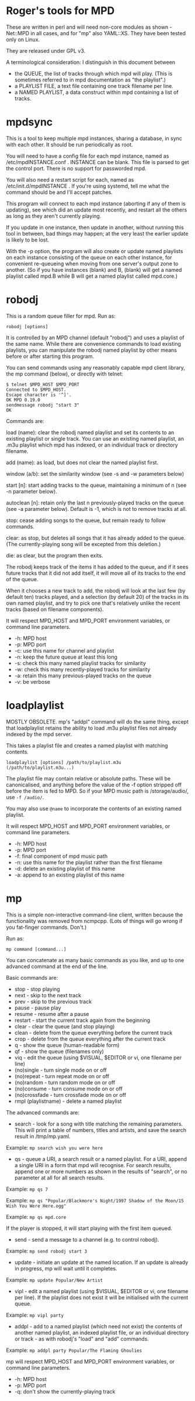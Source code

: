 # Roger's tools for MPD

These are written in perl and will need non-core modules as shown -
Net::MPD in all cases, and for "mp" also YAML::XS. They have been
tested only on Linux.

They are released under GPL v3.

A terminological consideration: I distinguish in this document between

- the QUEUE, the list of tracks through which mpd will play. (This is
  sometimes referred to in mpd documentation as "the playlist".)
- a PLAYLIST FILE, a text file containing one track filename per line.
- a NAMED PLAYLIST, a data construct within mpd containing a list of
  tracks.

# mpdsync

This is a tool to keep multiple mpd instances, sharing a database, in
sync with each other. It should be run periodically as root.

You will need to have a config file for each mpd instance, named as
/etc/mpdINSTANCE.conf . INSTANCE can be blank. This file is parsed to
get the control port. There is no support for passworded mpd.

You will also need a restart script for each, named as
/etc/init.d/mpdINSTANCE . If you're using systemd, tell me what the
command should be and I'll accept patches.

This program will connect to each mpd instance (aborting if any of
them is updating), see which did an update most recently, and restart
all the others as long as they aren't currently playing.

If you update in one instance, then update in another, without running
this tool in between, bad things may happen; at the very least the
earlier update is likely to be lost.

With the -p option, the program will also create or update named
playlists on each instance consisting of the queue on each other
instance, for convenient re-queueing when moving from one server's
output zone to another. (So if you have instances (blank) and B,
(blank) will get a named playlist called mpd.B while B will get a
named playlist called mpd.core.)

# robodj

This is a random queue filler for mpd. Run as:

`robodj [options]`

It is controlled by an MPD channel (default "robodj") and uses a
playlist of the same name. While there are convenience commands to
load existing playlists, you can manipulate the robodj named playlist
by other means before or after starting this program.

You can send commands using any reasonably capable mpd client library,
the mp command (below), or directly with telnet:

    $ telnet $MPD_HOST $MPD_PORT
    Connected to $MPD_HOST.
    Escape character is '^]'.
    OK MPD 0.19.0
    sendmessage robodj "start 3"
    OK

Commands are:

load (name): clear the robodj named playlist and set its contents to
an existing playlist or single track. You can use an existing named
playlist, an .m3u playlist which mpd has indexed, or an individual
track or directory filename.

add (name): as load, but does not clear the named playlist first.

window (a/b): set the similarity window (see -s and -w parameters below)

start [n]: start adding tracks to the queue, maintaining a minimum of
n (see -n parameter below).

autoclean [n]: retain only the last n previously-played tracks on the
queue (see -a parameter below). Default is -1, which is not to remove
tracks at all.

stop: cease adding songs to the queue, but remain ready to follow
commands.

clear: as stop, but deletes all songs that it has already added to the
queue. (The currently-playing song will be excepted from this
deletion.)

die: as clear, but the program then exits.

The robodj keeps track of the items it has added to the queue, and if
it sees future tracks that it did not add itself, it will move all of
its tracks to the end of the queue.

When it chooses a new track to add, the robodj will look at the last
few (by default ten) tracks played, and a selection (by default 20) of
the tracks in its own named playlist, and try to pick one that's
relatively unlike the recent tracks (based on filename components).

It will respect MPD_HOST and MPD_PORT environment variables, or
command line parameters.

- -h: MPD host
- -p: MPD port
- -c: use this name for channel and playlist
- -n: keep the future queue at least this long
- -s: check this many named playlist tracks for similarity
- -w: check this many recently-played tracks for similarity
- -a: retain this many previous-played tracks on the queue
- -v: be verbose

# loadplaylist

MOSTLY OBSOLETE. mp's "addpl" command will do the same thing, except
that loadplaylist retains the ability to load .m3u playlist files not
already indexed by the mpd server.

This takes a playlist file and creates a named playlist with matching
contents.

`loadplaylist [options] /path/to/playlist.m3u (/path/to/playlist.m3u...)`

The playlist file may contain relative or absolute paths. These will be
canonicalised, and anything before the value of the -f option stripped
off before the item is fed to MPD. So if your MPD music path is
/storage/audio/, use `-f /audio/`.

You may also use `@name` to incorporate the contents of an existing
named playlist.

It will respect MPD_HOST and MPD_PORT environment variables, or
command line parameters.

- -h: MPD host
- -p: MPD port
- -f: final component of mpd music path
- -n: use this name for the playlist rather than the first filename
- -d: delete an existing playlist of this name
- -a: append to an existing playlist of this name

# mp

This is a simple non-interactive command-line client, written because the
functionality was removed from ncmpcpp. (Lots of things will go wrong
if you fat-finger commands. Don't.)

Run as:

`mp command [command...]`

You can concatenate as many basic commands as you like, and up to one
advanced command at the end of the line.

Basic commands are:

- stop - stop playing
- next - skip to the next track
- prev - skip to the previous track
- pause - pause play
- resume - resume after a pause
- restart - start the current track again from the beginning
- clear - clear the queue (and stop playing)
- clean - delete from the queue everything before the current track
- crop - delete from the queue everything after the current track
- q - show the queue (human-readable form)
- qf - show the queue (filenames only)
- viq - edit the queue (using $VISUAL, $EDITOR or vi, one filename per
  line)
- (no)single - turn single mode on or off
- (no)repeat - turn repeat mode on or off
- (no)random - turn random mode on or off
- (no)consume - turn consume mode on or off
- (no)crossfade - turn crossfade mode on or off
- rmpl (playlistname) - delete a named playlist

The advanced commands are:

- search - look for a song with title matching the remaining
  parameters. This will print a table of numbers, titles and artists,
  and save the search result in /tmp/mp.yaml.

Example: `mp search wish you were here`

- qs - queue a URI, a search result or a named playlist. For a URI,
  append a single URI in a form that mpd will recognise. For search
  results, append one or more numbers as shown in the results of
  "search", or no parameter at all for all search results.

Example: `mp qs 7`

Example: `mp qs "Popular/Blackmore's Night/1997 Shadow of the Moon/15 Wish You Were Here.ogg"`

Example: `mp qs mpd.core`

If the player is stopped, it will start playing with the first item
queued.

- send - send a message to a channel (e.g. to control robodj).

Example: `mp send robodj start 3`

- update - initiate an update at the named location. If an update is
  already in progress, mp will wait until it completes.

Example: `mp update Popular/New Artist`

- vipl - edit a named playlist (using $VISUAL, $EDITOR or vi, one
  filename per line). If the playlist does not exist it will be
  initialised with the current queue.
  
Example: `mp vipl party`

- addpl - add to a named playlist (which need not exist) the contents
  of another named playlist, an indexed playlist file, or an
  individual directory or track - as with robodj's "load" and "add"
  commands.
  
Example: `mp addpl party Popular/The Flaming Ghoulies`

mp will respect MPD_HOST and MPD_PORT environment variables, or
command line parameters.

- -h: MPD host
- -p: MPD port
- -q: don't show the currently-playing track
